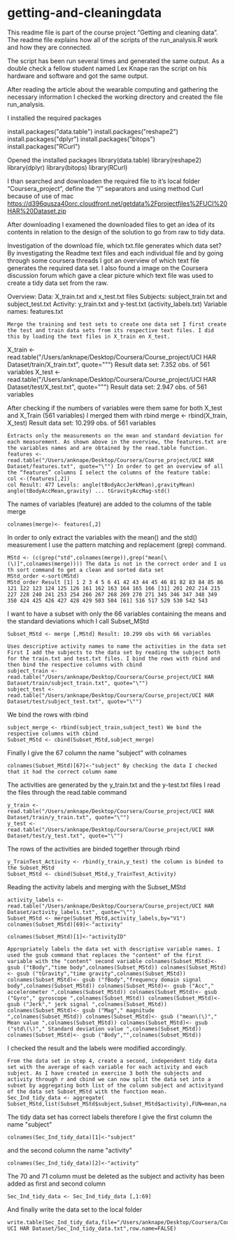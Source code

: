 # getting-and-cleaningdata

This readme file is part of the course project “Getting and cleaning data”. The readme file explains how all of the scripts of the run_analysis.R work and how they are connected.

The script has been run several times and generated the same output. As a double check a fellow student named Lex Knape ran the script on his hardware and software and got the same output.

After reading the article about the wearable computing and gathering the necessary information I checked the working directory and created the file run_analysis.

I installed the required packages

install.packages("data.table") install.packages("reshape2") install.packages("dplyr") install.packages("bitops") install.packages("RCurl")

Opened the installed packages library(data.table) library(reshape2) library(dplyr) library(bitops) library(RCurl)

I than searched and downloaden the required file to it’s local folder “Coursera_project”, define the “/” separators and using method Curl because of use of mac https://d396qusza40orc.cloudfront.net/getdata%2Fprojectfiles%2FUCI%20HAR%20Dataset.zip

After downloading I examened the downloaded files to get an idea of its contents in relation to the design of the solution to go from raw to tidy data.

Investigation of the download file, which txt.file generates which data set? By investigating the Readme text files and each individual file and by going through some coursera threads I got an overview of which text file generates the required data set. I also found a image on the Coursera discussion forum which gave a clear picture which text file was used to create a tidy data set from the raw.

Overview: Data: X_train.txt and x_test.txt files Subjects: subject_train.txt and subject_test.txt Activity: y_train.txt and y-test.txt (activity_labels.txt) Variable names: features.txt

    Merge the training and test sets to create one data set I first create the test and train data sets from its respective text files. I did this by loading the text files in X_train en X_test.

X_train <- read.table("/Users/anknape/Desktop/Coursera/Course_project/UCI HAR Dataset/train/X_train.txt", quote="\"") Result data set: 7.352 obs. of 561 variables X_test <- read.table("/Users/anknape/Desktop/Coursera/Course_project/UCI HAR Dataset/test/X_test.txt", quote="\"") Result data set: 2.947 obs. of 561 variables

After checking if the numbers of variables were them same for both X_test and X_Train (561 variables) I merged them with rbind merge <- rbind(X_train, X_test) Result data set: 10.299 obs. of 561 variables

    Extracts only the measurements on the mean and standard deviation for each measurement. As shown above in the overview, the features.txt are the variables names and are obtained by the read.table function. features <- read.table("/Users/anknape/Desktop/Coursera/Course_project/UCI HAR Dataset/features.txt", quote="\"") In order to get an overview of all the “features” columns I select the columns of the feature table:
    col <-(features[,2])
    col Result: 477 Levels: angle(tBodyAccJerkMean),gravityMean) angle(tBodyAccMean,gravity) ... tGravityAccMag-std()

The names of variables (feature) are added to the columns of the table merge

    colnames(merge)<- features[,2]

In order to only extract the variables with the mean() and the std() measurement I use the pattern matching and replacement (grep) command.

    MStd <- (c(grep("std",colnames(merge)),grep("mean[\(\)]",colnames(merge)))) The data is not in the correct order and I us th sort command to get a clean and sorted data set
    MStd_order <-sort(MStd)
    MStd_order Result [1] 1 2 3 4 5 6 41 42 43 44 45 46 81 82 83 84 85 86 121 122 123 124 125 126 161 162 163 164 165 166 [31] 201 202 214 215 227 228 240 241 253 254 266 267 268 269 270 271 345 346 347 348 349 350 424 425 426 427 428 429 503 504 [61] 516 517 529 530 542 543

I want to have a subset with only the 66 variables containing the means and the standard deviations which I call Subset_MStd

    Subset_MStd <- merge [,MStd] Result: 10.299 obs with 66 variables

    Uses descriptive activity names to name the activities in the data set First I add the subjects to the data set by reading the subject both for the train.txt and test.txt files. I bind the rows with rbind and then bind the respective columns with cbind
    subject_train <- read.table("/Users/anknape/Desktop/Coursera/Course_project/UCI HAR Dataset/train/subject_train.txt", quote="\"")
    subject_test <- read.table("/Users/anknape/Desktop/Coursera/Course_project/UCI HAR Dataset/test/subject_test.txt", quote="\"")

We bind the rows with rbind

    subject_merge <- rbind(subject_train,subject_test) We bind the respective columns with cbind
    Subset_MStd <- cbind(Subset_MStd,subject_merge)

Finally I give the 67 column the name "subject" with colnames

    colnames(Subset_MStd)[67]<-"subject" By checking the data I checked that it had the correct column name

The activities are generated by the y_train.txt and the y-test.txt files I read the files through the read.table command

    y_train <- read.table("/Users/anknape/Desktop/Coursera/Course_project/UCI HAR Dataset/train/y_train.txt", quote="\"")
    y_test <- read.table("/Users/anknape/Desktop/Coursera/Course_project/UCI HAR Dataset/test/y_test.txt", quote="\"")

The rows of the activities are binded together through rbind

    y_TrainTest_Activity <- rbind(y_train,y_test) the column is binded to the Subset_MStd
    Subset_MStd <- cbind(Subset_MStd,y_TrainTest_Activity)

Reading the activity labels and merging with the Subset_MStd

    activity_labels <- read.table("/Users/anknape/Desktop/Coursera/Course_project/UCI HAR Dataset/activity_labels.txt", quote="\"")
    Subset_MStd <- merge(Subset_MStd,activity_labels,by="V1")
    colnames(Subset_MStd)[69]<-"activity"

    colnames(Subset_MStd)[1]<-"activityID"

    Appropriately labels the data set with descriptive variable names. I used the gsub command that replaces the "content" of the first variable with the "content" second variable colnames(Subset_MStd)<- gsub ("tBody","time body",colnames(Subset_MStd)) colnames(Subset_MStd)<- gsub ("tGravity","time gravity",colnames(Subset_MStd)) colnames(Subset_MStd)<- gsub ("fBody","frequency domain signal body",colnames(Subset_MStd)) colnames(Subset_MStd)<- gsub ("Acc"," accelerometer ",colnames(Subset_MStd)) colnames(Subset_MStd)<- gsub ("Gyro"," gyroscope ",colnames(Subset_MStd)) colnames(Subset_MStd)<- gsub ("Jerk"," jerk signal ",colnames(Subset_MStd)) colnames(Subset_MStd)<- gsub ("Mag"," magnitude ",colnames(Subset_MStd)) colnames(Subset_MStd)<- gsub ("mean\(\)"," Mean value ",colnames(Subset_MStd)) colnames(Subset_MStd)<- gsub ("std\(\)"," Standard deviation value ",colnames(Subset_MStd)) colnames(Subset_MStd)<- gsub ("Body","",colnames(Subset_MStd))

I checked the result and the labels were modified accordingly.

    From the data set in step 4, create a second, independent tidy data set with the average of each variable for each activity and each subject. As I have created in exercise 3 both the subjects and activity through r and cbind we can now split the data set into a subset by aggregating both list of the column subject and activityand of the data set Subset_MStd with the function mean.
    Sec_Ind_tidy_data <- aggregate( Subset_MStd,list(Subset_MStd$subject,Subset_MStd$activity),FUN=mean,na.rm=TRUE)

The tidy data set has correct labels therefore I give the first column the name "subject"

    colnames(Sec_Ind_tidy_data)[1]<-"subject"

and the second column the name "activity"

    colnames(Sec_Ind_tidy_data)[2]<-"activity"

The 70 and 71 column must be deleted as the subject and activity has been added as first and second column

    Sec_Ind_tidy_data <- Sec_Ind_tidy_data [,1:69]

And finally write the data set to the local folder

    write.table(Sec_Ind_tidy_data,file="/Users/anknape/Desktop/Coursera/Course_project/ UCI HAR Dataset/Sec_Ind_tidy_data.txt",row.name=FALSE)


